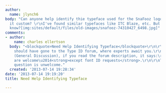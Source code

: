 ```yaml
---
author:
  name: jlynch6
body: "Can anyone help identify thie typeface used for the SnaFooz logo?\r\n\r\nIs
  it custom? \r\nI've found similar typefaces like ITC Blaze, etc. But no exact matches.\r\n\r\nAnyone
  know?[img:sites/default/files/old-images/snafooz-74310427_6498.jpg]"
comments:
- author:
    name: charles ellertson
  body: "<blockquote>Need Help Identifying Typeface</blockquote>\r\n\r\nAh. Then you
    should have gone to the Type ID forum, where experts await you.\r\n\r\nhttp://typophile.com/typeid\r\n\r\nHere
    (General Discussion), if you read the forum description, it says:\r\n\r\nAll topics
    are welcome\u2014<strong>except font ID requests</strong>.\r\n\r\nThat means your
    question is unwelcome."
  created: '2013-07-14 19:28:34'
date: '2013-07-14 19:19:20'
title: Need Help Identifying Typeface

---
```

